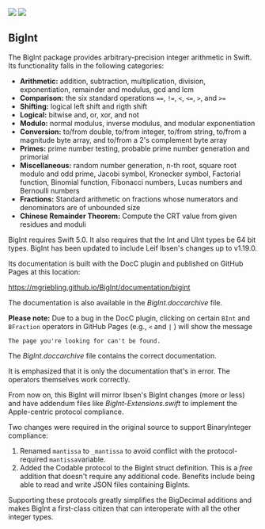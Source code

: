 [![](https://img.shields.io/endpoint?url=https%3A%2F%2Fswiftpackageindex.com%2Fapi%2Fpackages%2Fmgriebling%2FBigInt%2Fbadge%3Ftype%3Dswift-versions)](https://swiftpackageindex.com/mgriebling/BigInt)
[![](https://img.shields.io/endpoint?url=https%3A%2F%2Fswiftpackageindex.com%2Fapi%2Fpackages%2Fmgriebling%2FBigInt%2Fbadge%3Ftype%3Dplatforms)](https://swiftpackageindex.com/mgriebling/BigInt)

## BigInt

The BigInt package provides arbitrary-precision integer arithmetic in Swift.
Its functionality falls in the following categories:

* **Arithmetic:** addition, subtraction, multiplication, division, exponentiation, remainder and modulus, gcd and lcm
* **Comparison:** the six standard operations `==`, `!=`, `<`, `<=`, `>`, and `>=`
* **Shifting:** logical left shift and rigth shift
* **Logical:** bitwise and, or, xor, and not
* **Modulo:** normal modulus, inverse modulus, and modular exponentiation
* **Conversion:** to/from double, to/from integer, to/from string, to/from a magnitude 
    byte array, and to/from a 2's complement byte array
* **Primes:** prime number testing, probable prime number generation and primorial
* **Miscellaneous:** random number generation, n-th root, square root modulo and odd prime,
Jacobi symbol, Kronecker symbol, Factorial function, Binomial function, Fibonacci numbers, Lucas numbers and Bernoulli numbers
* **Fractions:** Standard arithmetic on fractions whose numerators and denominators are of unbounded size
* **Chinese Remainder Theorem:** Compute the CRT value from given residues and moduli

BigInt requires Swift 5.0. It also requires that the Int and UInt types be 64 bit types.
BigInt has been updated to include Leif Ibsen's changes up to v1.19.0.

Its documentation is built with the DocC plugin and published on GitHub Pages at this location:

https://mgriebling.github.io/BigInt/documentation/bigint

The documentation is also available in the *BigInt.doccarchive* file.

**Please note:** Due to a bug in the DocC plugin, clicking on certain `BInt` and `BFraction` operators
in GitHub Pages (e.g., `<` and `|` ) will show the message

    The page you're looking for can't be found.
    
The *BigInt.doccarchive* file contains the correct documentation.

It is emphasized that it is only the documentation that's in error.
The operators themselves work correctly.

From now on, this BigInt will mirror Ibsen's BigInt changes (more or less) and have addendum files
like *BigInt-Extensions.swift* to implement the Apple-centric protocol compliance.

Two changes were required in the original source to support BinaryInteger
compliance:

1) Renamed  `mantissa` to `_mantissa` to avoid conflict with the protocol-required 
`mantissa`variable.
2) Added the Codable protocol to the BigInt struct definition. This is a *free*
addition that doesn't require any additional code. Benefits include being able
to read and write JSON files containing BigInts.

Supporting these protocols greatly simplifies the BigDecimal additions and
makes BigInt a first-class citizen that can interoperate with all the other 
integer types.



